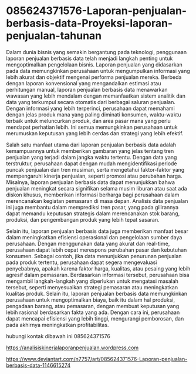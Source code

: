 # 085624371576-Laporan-penjualan-berbasis-data-Proyeksi-laporan-penjualan-tahunan

Dalam dunia bisnis yang semakin bergantung pada teknologi, penggunaan laporan penjualan berbasis data telah menjadi langkah penting untuk mengoptimalkan pengelolaan bisnis. Laporan penjualan yang didasarkan pada data memungkinkan perusahaan untuk mengumpulkan informasi yang lebih akurat dan objektif mengenai performa penjualan mereka. Berbeda dengan laporan konvensional yang mengandalkan estimasi atau perhitungan manual, laporan penjualan berbasis data menawarkan wawasan yang lebih mendalam dengan memanfaatkan sistem analitik dan data yang terkumpul secara otomatis dari berbagai saluran penjualan. Dengan informasi yang lebih terperinci, perusahaan dapat memahami dengan jelas produk mana yang paling diminati konsumen, waktu-waktu terbaik untuk meluncurkan produk, dan area pasar mana yang perlu mendapat perhatian lebih. Ini semua memungkinkan perusahaan untuk merumuskan keputusan yang lebih cerdas dan strategi yang lebih efektif.

Salah satu manfaat utama dari laporan penjualan berbasis data adalah kemampuannya untuk memberikan gambaran yang jelas tentang tren penjualan yang terjadi dalam jangka waktu tertentu. Dengan data yang terstruktur, perusahaan dapat dengan mudah mengidentifikasi periode puncak penjualan dan tren musiman, serta mengetahui faktor-faktor yang mempengaruhi kinerja penjualan, seperti promosi atau perubahan harga. Misalnya, laporan penjualan berbasis data dapat menunjukkan bahwa penjualan meningkat secara signifikan selama musim liburan atau saat ada diskon khusus, memberikan informasi berharga bagi perusahaan dalam merencanakan kegiatan pemasaran di masa depan. Analisis data penjualan ini juga membantu dalam memprediksi tren pasar, yang pada gilirannya dapat memandu keputusan strategis dalam merencanakan stok barang, produksi, dan pengembangan produk yang lebih tepat sasaran.

Selain itu, laporan penjualan berbasis data juga memberikan manfaat besar dalam meningkatkan efisiensi operasional dan pengelolaan sumber daya perusahaan. Dengan menggunakan data yang akurat dan real-time, perusahaan dapat lebih cepat merespons perubahan pasar dan kebutuhan konsumen. Sebagai contoh, jika data menunjukkan penurunan penjualan pada produk tertentu, perusahaan dapat segera mengevaluasi penyebabnya, apakah karena faktor harga, kualitas, atau pesaing yang lebih agresif dalam pemasaran. Berdasarkan informasi tersebut, perusahaan bisa mengambil langkah-langkah yang diperlukan untuk mengatasi masalah tersebut, seperti menyesuaikan strategi pemasaran atau meningkatkan kualitas produk. Selain itu, laporan penjualan berbasis data memungkinkan perusahaan untuk mengoptimalkan biaya, baik itu dalam hal produksi, pengadaan barang, atau pemasaran, dengan membuat keputusan yang lebih rasional berdasarkan fakta yang ada. Dengan cara ini, perusahaan dapat mencapai efisiensi yang lebih tinggi, mengurangi pemborosan, dan pada akhirnya meningkatkan profitabilitas.

hubungi kontak dibawah ini
085624371576

https://analisiskinerjalaporanpenjualan.wordpress.com

https://www.deviantart.com/n7757/art/085624371576-Laporan-penjualan-berbasis-data-1146615274

